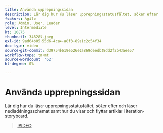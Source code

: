 ```yaml
---
title: Använda upprepningssidan
description: Lär dig hur du läser upprepningsstatusfältet, söker efter och läser nedladdningsschemat samt hur du visar och flyttar artiklar i iteration-storyboard.
feature: Agile
role: Admin, User, Leader
level: Intermediate
kt: 10875
thumbnail: 346285.jpeg
exl-id: 9ad64b05-55d6-4ca4-a8f3-89a1c2c54f34
doc-type: video
source-git-commit: d39754b619e526e1a869deedb38dd2f2b43aee57
workflow-type: tm+mt
source-wordcount: '62'
ht-degree: 0%

---
```


# Använda upprepningssidan

Lär dig hur du läser upprepningsstatusfältet, söker efter och läser nedladdningsschemat samt hur du visar och flyttar artiklar i iteration-storyboard.

>[!VIDEO](https://video.tv.adobe.com/v/346285/?quality=12&learn=on)
